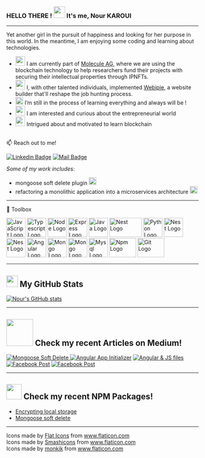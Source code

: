 ### HELLO THERE !  <img src="https://raw.githubusercontent.com/MartinHeinz/MartinHeinz/master/wave.gif" width="30px"> It's me, Nour KAROUI
---
Yet another girl in the pursuit of happiness and looking for her purpose in this world.
In the meantime, I am enjoying some coding and learning about technologies.

- <img src="https://user-images.githubusercontent.com/47257753/127242685-b8f69ed3-86ac-487f-a2ee-c13a135a1a31.png" width="25px"> I am currently part of [Molecule AG](https://molecule.to/), where we are using the blockchain technology to help researchers fund their projects with securing their intellectual properties through IPNFTs.
- <img src="https://user-images.githubusercontent.com/47257753/118144569-83db7a80-b404-11eb-8368-f03b95e05dff.png" width="25px"> I, with other talented individuals, implemented [Webipie](https://www.webipie.me), a website builder that'll reshape the job hunting process.
- <img src="https://user-images.githubusercontent.com/47257753/118146689-c3a36180-b406-11eb-8e23-07a83b8c7437.png" width="20px"> I’m still in the process of learning everything and always will be !
- <img src="https://user-images.githubusercontent.com/47257753/118146997-0d8c4780-b407-11eb-9572-87f48baa081f.png" width="25px"> I am interested and curious about the entrepreneurial world
- <img src="https://user-images.githubusercontent.com/47257753/127242685-b8f69ed3-86ac-487f-a2ee-c13a135a1a31.png" width="25px"> Intrigued about and motivated to learn blockchain

<br />
📫 Reach out to me!

[![Linkedin Badge](https://img.shields.io/badge/-Nour-0e76a8?style=flat&labelColor=0e76a8&logo=linkedin&logoColor=white)](https://www.linkedin.com/in/nourkaroui/) [![Mail Badge](https://img.shields.io/badge/-nourkaroui-c0392b?style=flat&labelColor=c0392b&logo=gmail&logoColor=white)](mailto:nkaroui1998@gmail.com)

*Some of my work includes:*
 * mongoose soft delete plugin [<img src="https://cdn.worldvectorlogo.com/logos/npm.svg" width="20px">](https://www.npmjs.com/package/soft-delete-plugin-mongoose)
 * refactoring a monolithic application into a microservices architecture [<img src="https://cdn.worldvectorlogo.com/logos/github-icon.svg" width="20px">](https://github.com/webipie-dev/backend)
 
---
🧰 Toolbox

<img src="https://cdn.worldvectorlogo.com/logos/logo-javascript.svg" alt="JavaScript Logo" width="50" height="50"/>   <img src="https://cdn.worldvectorlogo.com/logos/typescript.svg" alt="Typescript Logo" width="50" height="50"/>   <img src="https://cdn.worldvectorlogo.com/logos/nodejs-2.svg" alt="Node Logo" width="50" height="50"/>   <img src="https://cdn.worldvectorlogo.com/logos/express-109.svg" alt="Express Logo" width="50" height="50"/>   <img src="https://cdn.worldvectorlogo.com/logos/java-4.svg" alt="Java Logo" width="50" height="50"/>   <img src="https://www.ronenagranat.com/assets/images/nestjs.png" alt="Nest Logo" width="85" height="50"/>   <img src="https://cdn.worldvectorlogo.com/logos/python-5.svg" alt="Python Logo" width="50" height="50"/>   <img src="https://cdn.worldvectorlogo.com/logos/html5.svg" alt="Nest Logo" width="50" height="50"/>   <img src="https://cdn.worldvectorlogo.com/logos/css3.svg" alt="Nest Logo" width="50" height="50"/>   <img src="https://cdn.worldvectorlogo.com/logos/angular-icon-1.svg" alt="Angular Logo" width="50" height="50"/>   <img src="https://cdn.worldvectorlogo.com/logos/mongodb-icon-1.svg" alt="Mongo Logo" width="50" height="50"/>   <img src="https://avatars.githubusercontent.com/u/7552965?s=280&v=4" alt="Mongo Logo" width="50" height="50"/>   <img src="https://cdn.worldvectorlogo.com/logos/mysql-5.svg" alt="Mysql Logo" width="50" height="50"/> 
<img src="https://cdn.worldvectorlogo.com/logos/npm.svg" alt="Npm Logo" width="70" height="50"/>   <img src="https://cdn.worldvectorlogo.com/logos/git.svg" alt="Git Logo" width="70" height="50"/>

---

## <img src="https://img.icons8.com/pastel-glyph/64/000000/statistics--v3.png" width="30px"> My GitHub Stats

[![Nour's GitHub stats](https://github-readme-stats.vercel.app/api?username=nour-karoui)](https://github.com/nour-karoui/github-readme-stats)

---

## <img src="https://cdn.worldvectorlogo.com/logos/wordmark-white-medium.svg" width="70px"> Check my recent Articles on Medium!<br>
<a target="_blank" href="https://nour-karoui.medium.com/implementing-soft-delete-in-mongodb-with-mongoose-405c008d0e29">
<img src="https://github-readme-medium-recent-article.vercel.app/medium/@nour-karoui/0" alt="Mongoose Soft Delete"> </a>
<a target="_blank" href="https://nour-karoui.medium.com/app-initializer-how-when-where-ee8033413ff3">
<img src="https://github-readme-medium-recent-article.vercel.app/medium/@nour-karoui/1" alt="Angular App Initializer"></a>
<a target="_blank" href="https://nour-karoui.medium.com/the-nightmare-of-loading-external-js-files-to-your-angular-project-a0672678125">
<img src="https://github-readme-medium-recent-article.vercel.app/medium/@nour-karoui/2" alt="Angular & JS files"></a>
<a target="_blank" href="https://nour-karoui.medium.com/posting-on-a-facebook-page-using-angular-nodejs-with-facebook-graph-api-fcd30453b03f">
<img src="https://github-readme-medium-recent-article.vercel.app/medium/@nour-karoui/3" alt="Facebook Post"></a>
<a target="_blank" href="https://nour-karoui.medium.com/posting-on-a-facebook-page-using-angular-nodejs-with-facebook-graph-api-fcd30453b03f">
<img src="https://github-readme-medium-recent-article.vercel.app/medium/@nour-karoui/4" alt="Facebook Post"></a>

---

## <img src="https://cdn.worldvectorlogo.com/logos/npm.svg" width="40px"> Check my recent NPM Packages!<br>

* [Encrypting local storage](https://www.npmjs.com/package/storage-encryption)
* [Mongoose soft delete](https://www.npmjs.com/package/soft-delete-plugin-mongoose)

---

<div>Icons made by <a href="https://www.flaticon.com/authors/flat-icons" title="Flat Icons">Flat Icons</a> from <a href="https://www.flaticon.com/" title="Flaticon">www.flaticon.com</a></div>
<div>Icons made by <a href="https://www.flaticon.com/authors/smashicons" title="Smashicons">Smashicons</a> from <a href="https://www.flaticon.com/" title="Flaticon">www.flaticon.com</a></div>
<div>Icons made by <a href="" title="monkik">monkik</a> from <a href="https://www.flaticon.com/" title="Flaticon">www.flaticon.com</a></div>

